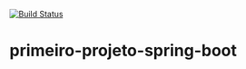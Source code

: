 [![Build Status](https://travis-ci.org/FabricioLMaia/primeiro-projeto-spring-boot.svg?branch=master)](https://travis-ci.org/FabricioLMaia/primeiro-projeto-spring-boot)
# primeiro-projeto-spring-boot
